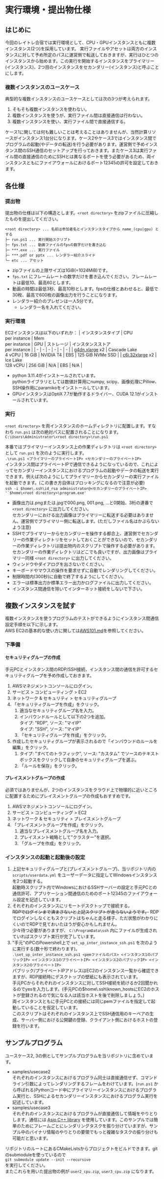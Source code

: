 # 実行環境・提出物仕様

## はじめに

今回のレイトレ合宿では実行環境として、CPU・GPUインスタンスともに複数インスタンス(2つ)を採用しています。
実行ファイルやアセットは両方のインスタンスに対して予め所定のパスに運営側で転送しておきますが、実行はひとつのインスタンスから始めます。この実行を開始するインスタンスをプライマリー(インスタンス)、2つ目のインスタンスをセカンダリー(インスタンス)と呼ぶことにします。

### 複数インスタンスのユースケース

典型的な複数インスタンスのユースケースとしては次の3つが考えられます。

1. そもそも複数インスタンスを使わない。
1. 複数インスタンスを使うが、実行ファイル間は直接通信は行わない。
1. 複数インスタンスを使い、実行ファイル間で直接通信する。

ケース1に関しては何も難しいことは考えることはありませんが、当然計算リソースがインスタンス1台分になります。ケース2やケース3ではインスタンス間でプログラムの起動(やデータの転送)を行う必要があります。運営側で予めインスタンス間のSSH通信のセットアップを行っておきます。またケース3は実行ファイル間の直接通信のためにSSHとは異なるポートを使う必要があるため、両インスタンスともにファイアウォールにおけるポート12345の許可を設定しておきます。



## 各仕様

### 提出物
提出物の仕様は以下の構造とします。`<root directory>` をzipファイルに圧縮したものを提出してください。

```
<root directory> ... 名前は参加者名とインスタンスタイプから name_(cpu|gpu) とする
├─ run.ps1 ... 実行開始スクリプト
├─ fps.txt ... 動画ファイルのfpsの数字だけを書き込む
├─ ***.exe ... 実行ファイル
├─ ***.pdf or pptx ... レンダラー紹介スライド
└─ etc ... アセット
```

- zipファイルの上限サイズは1GiB(=1024MiB)です。
- `fps.txt` にフレームレートの数字だけを書き込んでください。フレームレートは最低10、最高60とします。
- 動画の時間は最低3秒、最高10秒とします。fpsの仕様とあわせると、最低で30枚、最高で600枚の画像出力を行うことになります。
- レンダラー紹介のプレゼンは一人5分です。
  - レンダラー名を入れてください。

### 実行環境

EC2インスタンスは以下のいずれか：
| インスタンスタイプ | CPU <br/> per instance | Mem <br/> per instance | GPU | ストレージ | インスタンスストア <br/> per instance |
| - | - | - | - | - | - |
| [g4dn.xlarge](https://aws.amazon.com/jp/ec2/instance-types/g4/) x2 | Cascade Lake<br>4 vCPU | 16 GiB | NVIDIA T4 | EBS | 125 GiB NVMe SSD |
| [c6i.32xlarge](https://aws.amazon.com/jp/ec2/instance-types/c6i/) x2 | Ice Lake<br>128 vCPU | 256 GiB | N/A | EBS | N/A |

- python 3.11.4がインストールされています。\
  pythonライブラリとしては数値計算用にnumpy, scipy、画像処理にPillow、SSH操作用にparamikoをインストールしています。
- GPUインスタンスはOptiX 7.7が動作するドライバー、CUDA 12.1がインストールされています。

### 実行

`<root directory>` を両インスタンスのホームディレクトリに配置します。すなわち `run.ps1` は次の絶対パスに配置されることになります。\
`C:\Users\Administrator\<root directory>\run.ps1`

本番ではプライマリーインスタンス上の作業ディレクトリは `<root directory>` として `run.ps1` を次のように実行します。\
`.\run.ps1 <プライマリーのプライベートIP> <セカンダリーのプライベートIP>`\
インスタンス間はプライベートIPで通信できるようになっているので、これによってセカンダリーインスタンスにおけるプログラムの起動やデータの転送を実行できます。例えば次のようにしてプライマリーからセカンダリーの実行ファイルを起動できます。(この書き方自体はブロッキングになるので注意が必要)\
``ssh -i $home\.ssh\id_rsa administrator@<セカンダリーのプライベートIP> '`$home\<root directory>\program.exe'``

- 画像出力は.pngまたは.jpgで000.png, 001.png, ...と0開始、3桁の連番で `<root directory>` に出力してください。\
  セカンダリーにおける出力画像はプライマリーに転送する必要はありません。運営側でプライマリー側に転送します。(ただしファイル名はかぶらないよう注意)
- SSHでプライマリーからセカンダリーを操作する都合上、運営側でセカンダリーの作業ディレクトリをセットしておくことができないので、セカンダリーの作業ディレクトリは提出物内のスクリプトで操作する必要があります。セカンダリーの作業ディレクトリはどこでも良いですが、出力画像はプライマリー同様 `<root directory>` に出力してください。
- ウィンドウやダイアログを出さないでください。
- キーボードやマウスの操作を要求せずに自動でレンダリングしてください。
- 制限時間内(300秒)に自動で終了するようにしてください。
- エラーは標準出力か標準エラー出力かログファイルに出力してください。
- インスタンス間通信を除いてインターネット接続をしないで下さい。

## 複数インスタンスを試す

複数インスタンスを使うプログラムのテストができるようにインスタンス間通信設定手順を以下に示します。\
AWS EC2の基本的な使い方に関しては[AWS101.md](AWS101.md)を参照してください。

### 下準備

#### セキュリティグループの作成
手元PCとインスタンス間のRDP/SSH接続、インスタンス間の通信を許可するセキュリティグループを予め作成しておきます。

1. AWSマネジメントコンソールにログイン。
1. サービス > コンピューティング > EC2
1. ネットワーク & セキュリティ > セキュリティグループ
1. 「セキュリティグループを作成」をクリック。
   1. 適当なセキュリティグループ名を入力。
   1. インバウンドルールとして以下の2つを追加。\
      タイプ: "RDP", ソース: "マイIP"\
      タイプ: "SSH", ソース: "マイIP"
   1. 「セキュリティグループを作成」をクリック。
1. 作成したセキュリティグループが表示されるので「インバウンドのルールを編集」をクリック。
   1. タイプ: "すべてのトラフィック", ソース: "カスタム" でソースのテキストボックスをクリックして自身のセキュリティグループを選ぶ。
   1. 「ルールを保存」をクリック。

#### プレイスメントグループの作成
必須ではありませんが、2つのインスタンスをクラウド上で物理的に近いところに配置するためにプレイスメントグループの作成もおすすめです。

1. AWSマネジメントコンソールにログイン。
1. サービス > コンピューティング > EC2
1. ネットワーク & セキュリティ > プレイスメントグループ
1. 「プレイスメントグループを作成」をクリック。
   1. 適当なプレイスメントグループ名を入力。
   1. プレイスメント戦略として"クラスター"を選択。
   1. 「グループを作成」をクリック。

### インスタンスの起動と起動後の設定

1. 上記セキュリティグループと(プレイスメントグループ)、当リポジトリ内の `scripts/userdata.yml` をユーザーデータに指定してWindowsインスタンスを2つ起動する。\
   起動時スクリプト内でWindowsにおけるSSHサーバーの設定と手元PCとの通信許可、アプリケーション間通信のためのポート12345のファイアウォール設定を記述しています。
1. それぞれのインスタンスにリモートデスクトップで接続する。\
   ~~RDPでログインまで済まさないと上記スクリプトが走らないようです。~~ RDPでログインしなくともスクリプトはちゃんと走る様子、ただ状態がわかりにくいのでRDPで見ておいたほうが安心かもしれません。\
   少々待つ必要がありますが、 `C:\ProgramData\ssh` 内にファイルが生成されていればスクリプト実行が完了しています。
1. "手元"のPCのPowershell上で `set_up_inter_instance_ssh.ps1` を次のように実行する(数十秒で終わります)。\
   `.\set_up_inter_instance_ssh.ps1 <pemファイルのパス> <インスタンス1のパブリックIP> <インスタンス1のプライベートIP> <インスタンス2のパブリックIP> <インスタンス2のプライベートIP>`\
   パブリック/プライベートIPアドレスはEC2のインスタンス一覧から確認できますが、RDP接続時にデスクトップの壁紙にも表示されています。\
   手元PCからそれぞれのインスタンスに対してSSH接続を続けるか2回聞かれるのでyesを入力します。(手元PCの$home\\.ssh\\known_hostsにEC2のホストが登録されるので気になる人は該当ホストを後で削除しましょう。)\
   両インスタンスともに手元PCとの接続には同じpemファイルを指定して起動していることを仮定しています。\
   このスクリプトはそれぞれのインスタンス上でSSH通信用のキーペアの生成、サーバー側における公開鍵の登録、クライアント側におけるホストの登録を行います。



## サンプルプログラム

ユースケース2, 3の例としてサンプルプログラムを当リポジトリに含めています。

- samples/usecase2\
  それぞれのインスタンスにおけるプログラム同士は直接通信せず、コマンドライン引数によってレンダリングするフレームをわけています。(`run.ps1` から呼ばれる)Pythonコード中にプライマリーインスタンスにおけるプログラム実行と、SSHによるセカンダリーインスタンスにおけるプログラム実行を記述しています。
- samples/usecase3\
  それぞれのインスタンスにおけるプログラムが直接通信して情報をやりとりします。通信には [Asio C++ library](https://think-async.com/Asio/) を使用しています。このサンプルでは簡単のためにフレームごとにレンダリングタスクを振り分けていますが、サンプル中のバイナリ情報のやりとりの要領でもっと複雑なタスクの振り分けも可能だと思います。

リポジトリのルートにあるCMakeListsからプロジェクトをビルドできます。gitのsubmoduleを使っているので\
`git submodule update --init --recursive`\
を実行してください。\
またこれらを用いた提出物の例が `user2_cpu.zip`, `user3_cpu.zip` になります。
